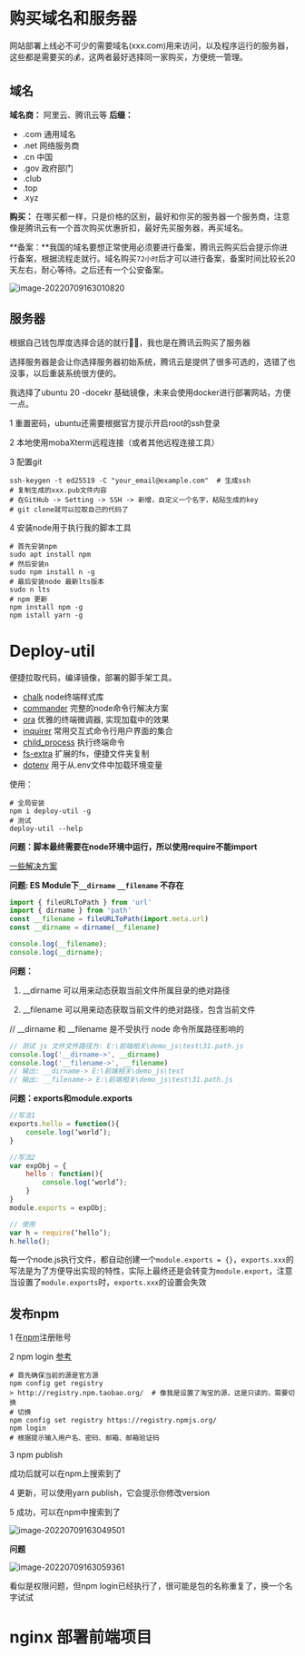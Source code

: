 # 购买域名和服务器
  网站部署上线必不可少的需要域名(xxx.com)用来访问，以及程序运行的服务器，这些都是需要买的💰，这两者最好选择同一家购买，方便统一管理。

## 域名
**域名商：** 阿里云、腾讯云等
**后缀：**

* .com 通用域名
* .net 网络服务商
* .cn 中国
* .gov 政府部门
* .club
* .top
* .xyz

**购买：** 在哪买都一样，只是价格的区别，最好和你买的服务器一个服务商，注意像是腾讯云有一个首次购买优惠折扣，最好先买服务器，再买域名。

**备案：**我国的域名要想正常使用必须要进行备案，腾讯云购买后会提示你进行备案，根据流程走就行。域名购买`72小时`后才可以进行备案，备案时间比较长20天左右，耐心等待。之后还有一个公安备案。

![image-20220709163010820](https://imagehost-1311720054.cos.ap-nanjing.myqcloud.com/blog/%E7%9D%80%E6%89%8B%E6%90%AD%E5%BB%BA%E7%BD%91%E7%AB%99/image-20220709163010820.png)

## 服务器

根据自己钱包厚度选择合适的就行👛😭，我也是在腾讯云购买了服务器

选择服务器是会让你选择服务器初始系统，腾讯云是提供了很多可选的，选错了也没事，以后重装系统很方便的。

我选择了ubuntu 20 -docekr 基础镜像，未来会使用docker进行部署网站，方便一点。

1 重置密码，ubuntu还需要根据官方提示开启root的ssh登录

2 本地使用mobaXterm远程连接（或者其他远程连接工具）

3 配置git

```shell
ssh-keygen -t ed25519 -C "your_email@example.com"  # 生成ssh
# 复制生成的xxx.pub文件内容
# 在GitHub -> Setting -> SSH -> 新增，自定义一个名字，粘贴生成的key
# git clone就可以拉取自己的代码了
```

4 安装node用于执行我的脚本工具

```shell
# 首先安装npm
sudo apt install npm
# 然后安装n
sudo npm install n -g
# 最后安装node 最新lts版本
sudo n lts
# npm 更新
npm install npm -g
npm istall yarn -g
```

# Deploy-util

便捷拉取代码，编译镜像，部署的脚手架工具。

* [chalk](https://www.npmjs.com/package/chalk)  node终端样式库
* [commander](https://www.npmjs.com/package/commander) 完整的node命令行解决方案
* [ora](https://www.npmjs.com/package/ora) 优雅的终端微调器, 实现加载中的效果
* [inquirer](https://www.npmjs.com/package//inquirer) 常用交互式命令行用户界面的集合
* [child_process](http://nodejs.cn/api/child_process.html#child_processexeccommand-options-callback) 执行终端命令
* [fs-extra](https://www.npmjs.com/package/fs-extra) 扩展的fs，便捷文件夹复制
* [dotenv](https://www.npmjs.com/package/dotenv) 用于从.env文件中加载环境变量

使用：

``` shell
# 全局安装
npm i deploy-util -g
# 测试
deploy-util --help
```

**问题：脚本最终需要在node环境中运行，所以使用require不能import**

[一些解决方案](https://blog.csdn.net/zwkkkk1/article/details/81564971)

**问题: ES Module下`__dirname` `__filename` 不存在**

```js
import { fileURLToPath } from 'url'
import { dirname } from 'path'
const __filename = fileURLToPath(import.meta.url)
const __dirname = dirname(__filename)

console.log(__filename);
console.log(__dirname);
```

**问题：**

1. __dirname 可以用来动态获取当前文件所属目录的绝对路径

2. __filename 可以用来动态获取当前文件的绝对路径，包含当前文件

// __dirname 和 __filename 是不受执行 node 命令所属路径影响的

``` js
// 测试 js 文件文件路径为: E:\前端相关\demo_js\test\31.path.js
console.log('__dirname->', __dirname)
console.log('__filename->', __filename)
// 输出: __dirname-> E:\前端相关\demo_js\test
// 输出: __filename-> E:\前端相关\demo_js\test\31.path.js
```

**问题：exports和module.exports**

```js
//写法1
exports.hello = function(){
    console.log(‘world’);
}

//写法2
var expObj = {
    hello : function(){
        console.log(‘world’);
    }
}
module.exports = expObj;

// 使用
var h = require(‘hello’);
h.hello();
```

每一个node.js执行文件，都自动创建一个`module.exports = {}`，`exports.xxx`的写法是为了方便导出实现的特性，实际上最终还是会转变为`module.export`，注意当设置了`module.exports`时，`exports.xxx`的设置会失效

## 发布npm

1 在[npm](https://www.npmjs.com/)注册账号

2 npm login   [参考](https://www.jianshu.com/p/0faaff26a2c8)

``` shell
# 首先确保当前的源是官方源
npm config get registry
> http://registry.npm.taobao.org/  # 像我是设置了淘宝的源，这是只读的，需要切换
# 切换
npm config set registry https://registry.npmjs.org/
npm login
# 根据提示输入用户名、密码、邮箱、邮箱验证码
```

3 npm publish

成功后就可以在npm上搜索到了

4 更新，可以使用yarn publish，它会提示你修改version

5 成功，可以在npm中搜索到了

![image-20220709163049501](https://imagehost-1311720054.cos.ap-nanjing.myqcloud.com/blog/%E7%9D%80%E6%89%8B%E6%90%AD%E5%BB%BA%E7%BD%91%E7%AB%99/image-20220709163049501.png)

**问题**

![image-20220709163059361](https://imagehost-1311720054.cos.ap-nanjing.myqcloud.com/blog/%E7%9D%80%E6%89%8B%E6%90%AD%E5%BB%BA%E7%BD%91%E7%AB%99/image-20220709163059361.png)

看似是权限问题，但npm login已经执行了，很可能是包的名称重复了，换一个名字试试







# nginx 部署前端项目

